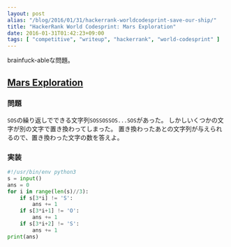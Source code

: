 ```yaml
---
layout: post
alias: "/blog/2016/01/31/hackerrank-worldcodesprint-save-our-ship/"
title: "HackerRank World Codesprint: Mars Exploration"
date: 2016-01-31T01:42:23+09:00
tags: [ "competitive", "writeup", "hackerrank", "world-codesprint" ]
---
```


brainfuck-ableな問題。

## [Mars Exploration](https://www.hackerrank.com/contests/worldcodesprint/challenges/save-our-ship)

### 問題

`SOS`の繰り返しでできる文字列`SOSSOSSOS...SOS`があった。
しかしいくつかの文字が別の文字で置き換わってしまった。
置き換わったあとの文字列が与えられるので、置き換わった文字の数を答えよ。

### 実装

``` python
#!/usr/bin/env python3
s = input()
ans = 0
for i in range(len(s)//3):
    if s[3*i] != 'S':
        ans += 1
    if s[3*i+1] != 'O':
        ans += 1
    if s[3*i+2] != 'S':
        ans += 1
print(ans)
```
